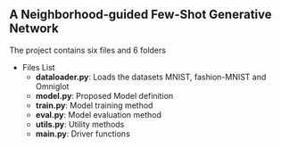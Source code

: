 ## A Neighborhood-guided Few-Shot Generative Network

The project contains six files and 6 folders

* Files List
  * __dataloader.py__: Loads the datasets MNIST, fashion-MNIST and Omniglot
  * __model.py__: Proposed Model definition
  * __train.py__: Model training method
  * __eval.py__: Model evaluation method
  * __utils.py__: Utility methods
  * __main.py__: Driver functions 
